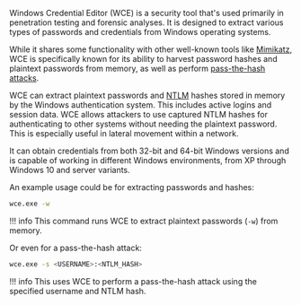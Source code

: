 Windows Credential Editor (WCE) is a security tool that's used primarily in penetration testing and forensic analyses. It is designed to extract various types of passwords and credentials from Windows operating systems.

While it shares some functionality with other well-known tools like [Mimikatz](), WCE is specifically known for its ability to harvest password hashes and plaintext passwords from memory, as well as perform [pass-the-hash attacks]().

WCE can extract plaintext passwords and [NTLM]() hashes stored in memory by the Windows authentication system. This includes active logins and session data. WCE allows attackers to use captured NTLM hashes for authenticating to other systems without needing the plaintext password. This is especially useful in lateral movement within a network.

It can obtain credentials from both 32-bit and 64-bit Windows versions and is capable of working in different Windows environments, from XP through Windows 10 and server variants.

An example usage could be for extracting passwords and hashes:

```bash
wce.exe -w
```

!!! info
    This command runs WCE to extract plaintext passwords (`-w`) from memory.

Or even for a pass-the-hash attack:

```bash
wce.exe -s <USERNAME>:<NTLM_HASH>
```

!!! info
    This uses WCE to perform a pass-the-hash attack using the specified username and NTLM hash.
